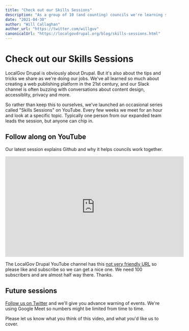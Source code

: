 ```yaml
---
title: "Check out our Skills Sessions"
description: "As a group of 10 (and counting) councils we're learning so much together. So we've launched a YouTube series to show the best stuff."
date: "2021-04-30"
author: "Will Callaghan"
author_url: "https://twitter.com/willguv"
canonicalUrl: "https://localgovdrupal.org/blog/skills-sessions.html"
---
```


# Check out our Skills Sessions

LocalGov Drupal is obviously about Drupal. But it's also about the tips and tricks we share as we're doing our jobs. We've all learned so much about creating a web publishing platform in the 21st century, and our Slack channel is often buzzing with conversations about content design, accessiblity, privacy and more.

So rather than keep this to ourselves, we've launched an occasional series called "Skills Sessions" on YouTube. Every few weeks we meet for an hour and look at a specific topic. Typically one person from our expanded team leads the session, but anyone can chip in.

## Follow along on YouTube

Our latest session explains Github and why it helps councils work together. 

<iframe width="560" height="315" src="https://www.youtube.com/embed/68UkSWN2el8" title="YouTube video player" frameborder="0" allow="accelerometer; autoplay; clipboard-write; encrypted-media; gyroscope; picture-in-picture" allowfullscreen></iframe>

The LocalGov Drupal YouTube channel has this [not very friendly URL](https://www.youtube.com/channel/UCgOTBrkZvJwCuODRpHxZIIA) so please like and subscribe so we can get a nice one. We need 100 subscribers and are almost half way there. Thanks.

## Future sessions

[Follow us on Twitter](https://twitter.com/localgovdrupal) and we'll give you advance warning of events. We're using Google Meet so numbers might be limited from time to time.

Please let us know what you think of this video, and what you'd like us to cover.
